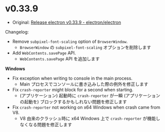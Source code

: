 # v0.33.9

- Original: [Release electron v0.33.9 - electron/electron](https://github.com/electron/electron/releases/tag/v0.33.9)

Changelog:

- Remove `subpixel-font-scaling` option of `BrowserWindow`.
  - `BrowserWindow` の `subpixel-font-scaling` オプションを削除します
- Add `WebContents.savePage` API.
  - `WebContents.savePage` API を追加します

**Windows**

- Fix exception when writing to console in the main process.
  - Main プロセスでコンソールに書き込みした際の例外を修正します
- Fix `crash-reporter` might block for a second when starting.
  - (アプリケーション) 起動時に `crash-reporter` が一瞬 (アプリケーションの起動を) ブロックするかもしれない問題を修正します
- Fix `crash-reporter` not working on x64 Windows when crash came from V8.
  - V8 由来のクラッシュ時に x64 Windows 上で `crash-reporter` が機能しなくなる問題を修正します
